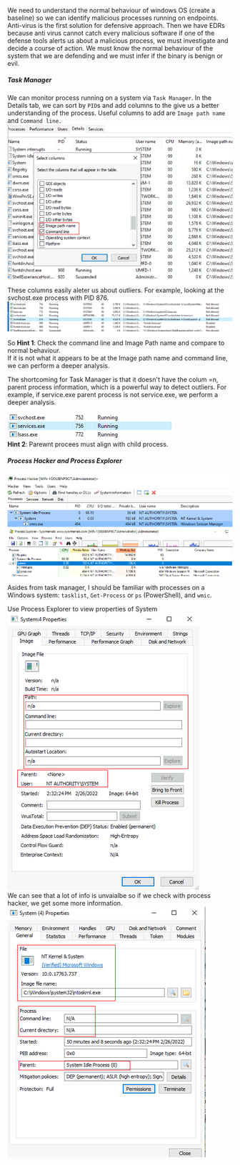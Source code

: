 We need to understand the normal behaviour of windows OS (create a baseline) so we can identify malicious processes running on endpoints. Anti-virus is the first solution for defensive approach. Then we have EDRs because anti virus cannot catch every malicious software
if one of the defense tools alerts us about a malicious process, we must investigate and decide a course of action. We must know the normal behaviour of the system that we are defending and we must infer if the binary is benign or evil. <br />

##### Task Manager
We can monitor process running on a system via `Task Manager`. In the Details tab, we can sort by `PID`s and add columns to the give us a better understanding of the process. Useful columns to add are `Image path name` and `Command line.`
![alt text](https://github.com/secjedi/CyberDefense/blob/main/Images/zerologon/7.png) <br />

These columns easily aleter us about outliers. For example, looking at the svchost.exe process with PID 876.<br />
![alt text](https://github.com/secjedi/CyberDefense/blob/main/Images/zerologon/8.png) <br />

So **Hint 1**: Check the command line and Image Path name and compare to normal behaviour. <br/>
If it is not what it appears to be at the Image path name and command line, we can perform a deeper analysis. <br />

The shortcoming for Task Manager is that it doesn't have the colum =n, parent process information, which is a powerful way to detect outliers. For example, if service.exe parent process is not service.exe, we perform a deeper analysis. <br />

![alt text](https://github.com/secjedi/CyberDefense/blob/main/Images/zerologon/9.png) <br />
**Hint 2**: Parewnt procees must align with child process. <br />


##### Process Hacker and Process Explorer
![alt text](https://github.com/secjedi/CyberDefense/blob/main/Images/zerologon/10.png) <br />
![alt text](https://github.com/secjedi/CyberDefense/blob/main/Images/zerologon/11.png) <br />

Asides from task manager, I should be familiar with processes on a Windows system: `tasklist`, `Get-Process` or `ps` (PowerShell), and `wmic`. <br />

Use Process Explorer to view properties of System
![alt text](https://github.com/secjedi/CyberDefense/blob/main/Images/zerologon/12.png) <br />
We can see that a lot of info is unvaialbe so if we check with process hacker, we get some more information. <br />
![alt text](https://github.com/secjedi/CyberDefense/blob/main/Images/zerologon/13.png) <br />




